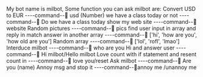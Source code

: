 My bot name is milbot,
Some function you can ask milbot are:
Convert USD to EUR ----command-- usd (Number)
we have a class today or not ----command-- Do we have a class today
show my web site ----command-- website
Random pictures ----command-- pics
find user input in array and reply in match answer in another array ----command-- ['hi', 'how are you', 'how old are you']
Random array ----command-- ['lol', 'rofl', 'lmao']
Interduce  milbot ----command-- who are you
Hi and answer user ----command-- Hi milbot/Hello milbot
Love count with if statement and resent count in ----command-- love you/reset
Ask milbot ----command-- Are you (name)
Annoy msg and stop it ----command--annoy me /unannoy me



